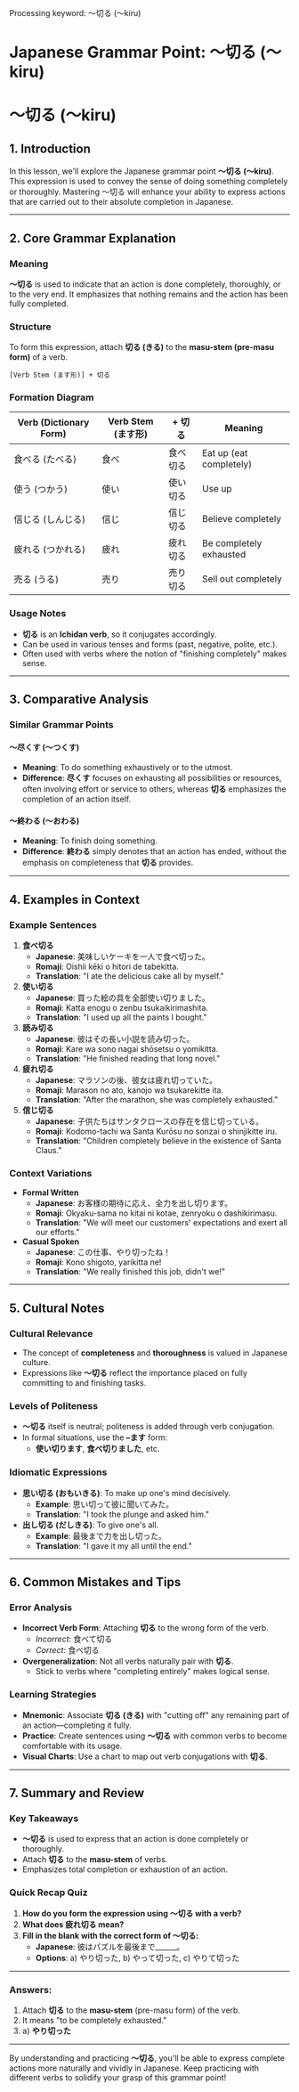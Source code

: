 Processing keyword: ～切る (〜kiru)
# Japanese Grammar Point: ～切る (〜kiru)
# ～切る (〜kiru)
## 1. Introduction
In this lesson, we'll explore the Japanese grammar point **～切る (〜kiru)**. This expression is used to convey the sense of doing something completely or thoroughly. Mastering ～切る will enhance your ability to express actions that are carried out to their absolute completion in Japanese.

---
## 2. Core Grammar Explanation
### Meaning
**～切る** is used to indicate that an action is done completely, thoroughly, or to the very end. It emphasizes that nothing remains and the action has been fully completed.
### Structure
To form this expression, attach **切る (きる)** to the **masu-stem (pre-masu form)** of a verb.
```
[Verb Stem (ます形)] + 切る
```
### Formation Diagram
| Verb (Dictionary Form) | Verb Stem (ます形) | + 切る   | Meaning                    |
|------------------------|-------------------|----------|----------------------------|
| 食べる (たべる)         | 食べ              | 食べ切る   | Eat up (eat completely)    |
| 使う (つかう)           | 使い              | 使い切る   | Use up                     |
| 信じる (しんじる)       | 信じ              | 信じ切る   | Believe completely         |
| 疲れる (つかれる)       | 疲れ              | 疲れ切る   | Be completely exhausted    |
| 売る (うる)             | 売り              | 売り切る   | Sell out completely        |
### Usage Notes
- **切る** is an **Ichidan verb**, so it conjugates accordingly.
- Can be used in various tenses and forms (past, negative, polite, etc.).
- Often used with verbs where the notion of "finishing completely" makes sense.
---
## 3. Comparative Analysis
### Similar Grammar Points
#### ～尽くす (〜つくす)
- **Meaning**: To do something exhaustively or to the utmost.
- **Difference**: **尽くす** focuses on exhausting all possibilities or resources, often involving effort or service to others, whereas **切る** emphasizes the completion of an action itself.
#### ～終わる (〜おわる)
- **Meaning**: To finish doing something.
- **Difference**: **終わる** simply denotes that an action has ended, without the emphasis on completeness that **切る** provides.
---
## 4. Examples in Context
### Example Sentences
1. **食べ切る**
   - **Japanese**: 美味しいケーキを一人で食べ切った。
   - **Romaji**: Oishii kēki o hitori de tabekitta.
   - **Translation**: "I ate the delicious cake all by myself."
2. **使い切る**
   - **Japanese**: 買った絵の具を全部使い切りました。
   - **Romaji**: Katta enogu o zenbu tsukaikirimashita.
   - **Translation**: "I used up all the paints I bought."
3. **読み切る**
   - **Japanese**: 彼はその長い小説を読み切った。
   - **Romaji**: Kare wa sono nagai shōsetsu o yomikitta.
   - **Translation**: "He finished reading that long novel."
4. **疲れ切る**
   - **Japanese**: マラソンの後、彼女は疲れ切っていた。
   - **Romaji**: Marason no ato, kanojo wa tsukarekitte ita.
   - **Translation**: "After the marathon, she was completely exhausted."
5. **信じ切る**
   - **Japanese**: 子供たちはサンタクロースの存在を信じ切っている。
   - **Romaji**: Kodomo-tachi wa Santa Kurōsu no sonzai o shinjikitte iru.
   - **Translation**: "Children completely believe in the existence of Santa Claus."
### Context Variations
- **Formal Written**
  - **Japanese**: お客様の期待に応え、全力を出し切ります。
  - **Romaji**: Okyaku-sama no kitai ni kotae, zenryoku o dashikirimasu.
  - **Translation**: "We will meet our customers' expectations and exert all our efforts."
- **Casual Spoken**
  - **Japanese**: この仕事、やり切ったね！
  - **Romaji**: Kono shigoto, yarikitta ne!
  - **Translation**: "We really finished this job, didn't we!"
---
## 5. Cultural Notes
### Cultural Relevance
- The concept of **completeness** and **thoroughness** is valued in Japanese culture.
- Expressions like **～切る** reflect the importance placed on fully committing to and finishing tasks.
### Levels of Politeness
- **～切る** itself is neutral; politeness is added through verb conjugation.
- In formal situations, use the **–ます** form:
  - **使い切ります**, **食べ切りました**, etc.
### Idiomatic Expressions
- **思い切る (おもいきる)**: To make up one's mind decisively.
  - **Example**: 思い切って彼に聞いてみた。
  - **Translation**: "I took the plunge and asked him."
- **出し切る (だしきる)**: To give one's all.
  - **Example**: 最後まで力を出し切った。
  - **Translation**: "I gave it my all until the end."
---
## 6. Common Mistakes and Tips
### Error Analysis
- **Incorrect Verb Form**: Attaching **切る** to the wrong form of the verb.
  - *Incorrect*: 食べて切る
  - *Correct*: 食べ切る
- **Overgeneralization**: Not all verbs naturally pair with **切る**.
  - Stick to verbs where "completing entirely" makes logical sense.
### Learning Strategies
- **Mnemonic**: Associate **切る (きる)** with "cutting off" any remaining part of an action—completing it fully.
- **Practice**: Create sentences using **～切る** with common verbs to become comfortable with its usage.
- **Visual Charts**: Use a chart to map out verb conjugations with **切る**.
---
## 7. Summary and Review
### Key Takeaways
- **～切る** is used to express that an action is done completely or thoroughly.
- Attach **切る** to the **masu-stem** of verbs.
- Emphasizes total completion or exhaustion of an action.
### Quick Recap Quiz
1. **How do you form the expression using ～切る with a verb?**
2. **What does 疲れ切る mean?**
3. **Fill in the blank with the correct form of ～切る:**
   - **Japanese**: 彼はパズルを最後まで______。
   - **Options**: a) やり切った, b) やって切った, c) やりて切った
---
### Answers:
1. Attach **切る** to the **masu-stem** (pre-masu form) of the verb.
2. It means "to be completely exhausted."
3. a) **やり切った**
---
By understanding and practicing **～切る**, you'll be able to express complete actions more naturally and vividly in Japanese. Keep practicing with different verbs to solidify your grasp of this grammar point!
